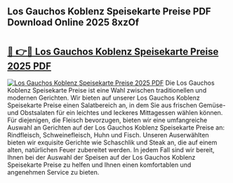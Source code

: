 ## Los Gauchos Koblenz Speisekarte Preise PDF Download Online 2025 8xzOf

# <h2><a href="http://gcah7a.nevu.top/?p=Los+Gauchos+Koblenz+Speisekarte+Preise">🔗 👉🔴 Los Gauchos Koblenz Speisekarte Preise 2025 PDF</a></h2>

[![Los Gauchos Koblenz Speisekarte Preise 2025 PDF](https://i.imgur.com/dBaPXMq.png)](http://gcah7a.nevu.top/?p=Los+Gauchos+Koblenz+Speisekarte+Preise)
Die Los Gauchos Koblenz Speisekarte Preise ist eine Wahl zwischen traditionellen und modernen Gerichten. Wir bieten auf unserer Los Gauchos Koblenz Speisekarte Preise einen Salatbereich an, in dem Sie aus frischen Gemüse- und Obstsalaten für ein leichtes und leckeres Mittagessen wählen können. Für diejenigen, die Fleisch bevorzugen, bieten wir eine umfangreiche Auswahl an Gerichten auf der Los Gauchos Koblenz Speisekarte Preise an: Rindfleisch, Schweinefleisch, Huhn und Fisch. Unseren Auserwählten bieten wir exquisite Gerichte wie Schaschlik und Steak an, die auf einem alten, natürlichen Feuer zubereitet werden. In jedem Fall sind wir bereit, Ihnen bei der Auswahl der Speisen auf der Los Gauchos Koblenz Speisekarte Preise zu helfen und Ihnen einen komfortablen und angenehmen Service zu bieten.
